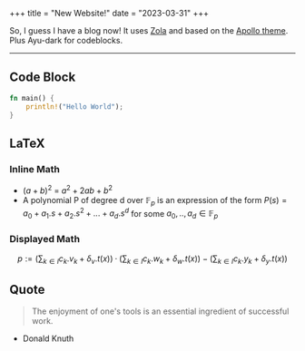 +++
title = "New Website!"
date = "2023-03-31"
+++


So, I guess I have a blog now! It uses [Zola](https://www.getzola.org/) and based on the [Apollo theme](https://github.com/not-matthias/apollo). Plus Ayu-dark for codeblocks.

---

## Code Block

```rust
fn main() {
    println!("Hello World");
}
```

## LaTeX

### Inline Math

-   $(a+b)^2$ = $a^2 + 2ab + b^2$
-   A polynomial P of degree d over $\mathbb{F}_p$ is an expression of the form
    $P(s) = a_0 + a_1 . s + a_2 . s^2 + ... + a_d . s^d$ for some
    $a_0,..,a_d \in \mathbb{F}_p$

### Displayed Math

$$
p := (\sum_{k∈I}{c_k.v_k} + \delta_v.t(x))·(\sum_{k∈I}{c_k.w_k} + \delta_w.t(x)) − (\sum_{k∈I}{c_k.y_k} + \delta_y.t(x))
$$


## Quote

> The enjoyment of one's tools is an essential ingredient of successful work.
- Donald Knuth

